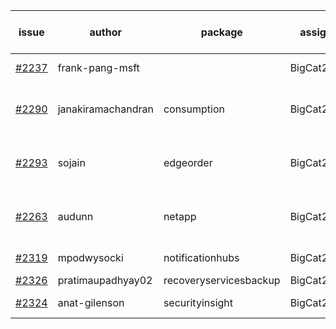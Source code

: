 | issue | author | package | assignee | bot advice | created date of issue | target release date | date from target |
| ------ | ------ | ------ | ------ | ------ | ------ | ------ | :-----: |
| [#2237](https://github.com/Azure/sdk-release-request/issues/2237) | frank-pang-msft |   | BigCat20196 | new comment.  <br> | 11-19 | 12-02 |   |
| [#2290](https://github.com/Azure/sdk-release-request/issues/2290) | janakiramachandran | consumption | BigCat20196 | new comment.  <br> release date < 2 ! <br> | 12-08 | 12-22 | 0 |
| [#2293](https://github.com/Azure/sdk-release-request/issues/2293) | sojain | edgeorder | BigCat20196 | new comment.  <br> release date < 2 ! <br> | 12-09 | 12-23 | 0 |
| [#2263](https://github.com/Azure/sdk-release-request/issues/2263) | audunn | netapp | BigCat20196 | new comment.  <br> release date < 2 ! <br> | 11-26 | 12-20 | -2 |
| [#2319](https://github.com/Azure/sdk-release-request/issues/2319) | mpodwysocki | notificationhubs | BigCat20196 | new comment.  <br> | 12-17 | 01-03 |   |
| [#2326](https://github.com/Azure/sdk-release-request/issues/2326) | pratimaupadhyay02 | recoveryservicesbackup | BigCat20196 |   | 12-21 | 01-04 |   |
| [#2324](https://github.com/Azure/sdk-release-request/issues/2324) | anat-gilenson | securityinsight | BigCat20196 | new comment.  <br> | 12-19 | 01-03 |   |

